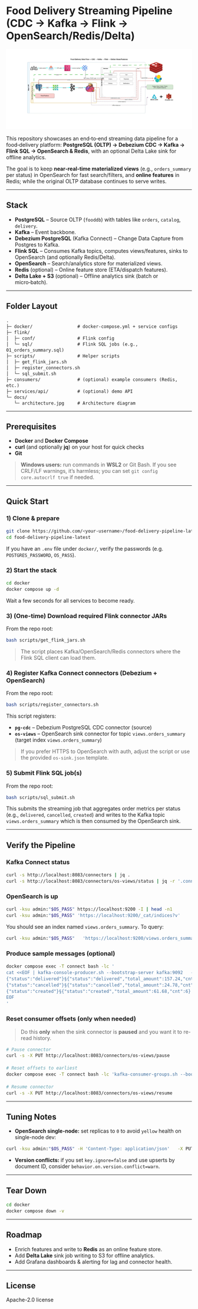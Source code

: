 # Food Delivery Streaming Pipeline (CDC → Kafka → Flink → OpenSearch/Redis/Delta)

![Architecture](docs/architecture.jpg)

This repository showcases an end‑to‑end streaming data pipeline for a food‑delivery platform:
**PostgreSQL (OLTP) → Debezium CDC → Kafka → Flink SQL → OpenSearch & Redis**, with an optional
Delta Lake sink for offline analytics.

The goal is to keep **near‑real‑time materialized views** (e.g., `orders_summary` per status) in
OpenSearch for fast search/filters, and **online features** in Redis; while the original OLTP
database continues to serve writes.

---

## Stack

- **PostgreSQL** – Source OLTP (`fooddb`) with tables like `orders`, `catalog`, `delivery`.
- **Kafka** – Event backbone.
- **Debezium PostgreSQL** (Kafka Connect) – Change Data Capture from Postgres to Kafka.
- **Flink SQL** – Consumes Kafka topics, computes views/features, sinks to OpenSearch (and optionally Redis/Delta).
- **OpenSearch** – Search/analytics store for materialized views.
- **Redis** (optional) – Online feature store (ETA/dispatch features).
- **Delta Lake + S3** (optional) – Offline analytics sink (batch or micro‑batch).

---

## Folder Layout

```
.
├─ docker/                 # docker-compose.yml + service configs
├─ flink/
│  ├─ conf/                # Flink config
│  └─ sql/                 # Flink SQL jobs (e.g., 01_orders_summary.sql)
├─ scripts/                # Helper scripts
│  ├─ get_flink_jars.sh
│  ├─ register_connectors.sh
│  └─ sql_submit.sh
├─ consumers/              # (optional) example consumers (Redis, etc.)
├─ services/api/           # (optional) demo API
└─ docs/
   └─ architecture.jpg     # Architecture diagram
```

---

## Prerequisites

- **Docker** and **Docker Compose**
- **curl** (and optionally **jq**) on your host for quick checks
- **Git**

> **Windows users:** run commands in **WSL2** or Git Bash. If you see CRLF/LF warnings, it’s harmless; you can set `git config core.autocrlf true` if needed.

---

## Quick Start

### 1) Clone & prepare
```bash
git clone https://github.com/<your-username>/food-delivery-pipeline-latest.git
cd food-delivery-pipeline-latest
```

If you have an `.env` file under `docker/`, verify the passwords (e.g. `POSTGRES_PASSWORD`, `OS_PASS`).

### 2) Start the stack
```bash
cd docker
docker compose up -d
```

Wait a few seconds for all services to become ready.

### 3) (One-time) Download required Flink connector JARs
From the repo root:
```bash
bash scripts/get_flink_jars.sh
```

> The script places Kafka/OpenSearch/Redis connectors where the Flink SQL client can load them.

### 4) Register Kafka Connect connectors (Debezium + OpenSearch)
From the repo root:
```bash
bash scripts/register_connectors.sh
```

This script registers:
- **`pg-cdc`** – Debezium PostgreSQL CDC connector (source)
- **`os-views`** – OpenSearch sink connector for topic `views.orders_summary` (target index `views.orders_summary`)

> If you prefer HTTPS to OpenSearch with auth, adjust the script or use the provided `os-sink.json` template.

### 5) Submit Flink SQL job(s)
From the repo root:
```bash
bash scripts/sql_submit.sh
```
This submits the streaming job that aggregates order metrics per status (e.g., `delivered`, `cancelled`, `created`) and writes to the Kafka topic `views.orders_summary` which is then consumed by the OpenSearch sink.

---

## Verify the Pipeline

### Kafka Connect status
```bash
curl -s http://localhost:8083/connectors | jq .
curl -s http://localhost:8083/connectors/os-views/status | jq -r '.connector.state,.tasks[0].state'
```

### OpenSearch is up
```bash
curl -ksu admin:"$OS_PASS" https://localhost:9200 -I | head -n1
curl -ksu admin:"$OS_PASS" 'https://localhost:9200/_cat/indices?v'
```

You should see an index named `views.orders_summary`. To query:
```bash
curl -ksu admin:"$OS_PASS"   'https://localhost:9200/views.orders_summary/_search?size=10&pretty'
```

### Produce sample messages (optional)
```bash
docker compose exec -T connect bash -lc '
cat <<EOF | kafka-console-producer.sh --bootstrap-server kafka:9092   --topic views.orders_summary   --property parse.key=true --property key.separator=§
{"status":"delivered"}§{"status":"delivered","total_amount":157.24,"cnt":6}
{"status":"cancelled"}§{"status":"cancelled","total_amount":24.78,"cnt":3}
{"status":"created"}§{"status":"created","total_amount":61.68,"cnt":6}
EOF
'
```

### Reset consumer offsets (only when needed)
> Do this **only** when the sink connector is **paused** and you want it to re-read history.
```bash
# Pause connector
curl -s -X PUT http://localhost:8083/connectors/os-views/pause

# Reset offsets to earliest
docker compose exec -T connect bash -lc 'kafka-consumer-groups.sh --bootstrap-server kafka:9092  --group connect-os-views --reset-offsets --to-earliest  --topic views.orders_summary --execute'

# Resume connector
curl -s -X PUT http://localhost:8083/connectors/os-views/resume
```

---

## Tuning Notes

- **OpenSearch single-node:** set replicas to `0` to avoid `yellow` health on single-node dev:
```bash
curl -ksu admin:"$OS_PASS" -H 'Content-Type: application/json'   -X PUT 'https://localhost:9200/views.orders_summary/_settings'   -d '{"index":{"number_of_replicas":"0"}}'
```
- **Version conflicts:** if you set `key.ignore=false` and use upserts by document ID, consider
  `behavior.on.version.conflict=warn`.

---

## Tear Down
```bash
cd docker
docker compose down -v
```

---

## Roadmap

- Enrich features and write to **Redis** as an online feature store.
- Add **Delta Lake** sink job writing to S3 for offline analytics.
- Add Grafana dashboards & alerting for lag and connector health.

---

## License
Apache-2.0 license
